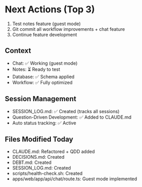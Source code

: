 # Next Actions (Top 3)

1. Test notes feature (guest mode)
2. Git commit all workflow improvements + chat feature
3. Continue feature development

## Context
- Chat: ✅ Working (guest mode)
- Notes: ⏳ Ready to test
- Database: ✅ Schema applied
- Workflow: ✅ Fully optimized

## Session Management
- SESSION_LOG.md: ✅ Created (tracks all sessions)
- Question-Driven Development: ✅ Added to CLAUDE.md
- Auto status tracking: ✅ Active

## Files Modified Today
- CLAUDE.md: Refactored + QDD added
- DECISIONS.md: Created
- DEBT.md: Created
- SESSION_LOG.md: Created
- scripts/health-check.sh: Created
- apps/web/app/api/chat/route.ts: Guest mode implemented
